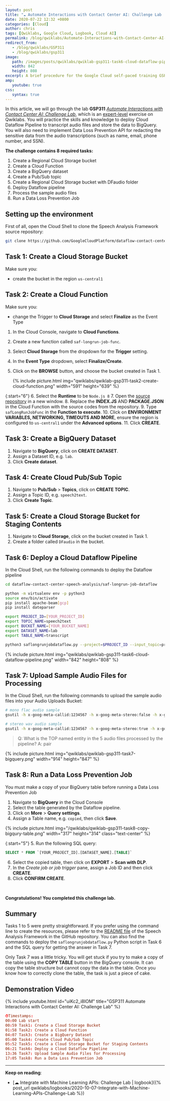 ```yaml
---
layout: post
title: "☁ Automate Interactions with Contact Center AI: Challenge Lab | logbook"
date: 2020-07-22 12:32 +0800
categories: [Cloud]
author: chris
tags: [Qwiklabs, Google Cloud, Logbook, Cloud AI]
permalink: /blog/qwiklabs/Automate-Interactions-with-Contact-Center-AI-Challenge-Lab
redirect_from:
   - /blog/qwiklabs/GSP311
   - /blog/qwiklabs/gsp311
image:
   path: /images/posts/qwiklabs/qwiklab-gsp311-task6-cloud-dataflow-pipeline.png
   width: 842
   height: 808
excerpt: A brief procedure for the Google Cloud self-paced training GSP311 on Qwiklabs.
amp:
   youtube: true
css:
   syntax: true
---
```


In this article, we will go through the lab **GSP311** _[Automate Interactions with Contact Center AI: Challenge Lab](https://www.qwiklabs.com/focuses/12008?parent=catalog)_, which is an [expert-level](https://www.qwiklabs.com/quests/127) exercise on Qwiklabs. You will practice the skills and knowledge to deploy Cloud Dataflow Pipeline to transcript audio files and store the data to BigQuery. You will also need to implement Data Loss Prevention API for redacting the sensitive data from the audio transcriptions (such as name, email, phone number, and SSN).

**The challenge contains 8 required tasks:**

1. Create a Regional Cloud Storage bucket
1. Create a Cloud Function
1. Create a BigQuery dataset
1. Create a Pub/Sub topic
1. Create a Regional Cloud Storage bucket with DFaudio folder
1. Deploy Dataflow pipeline
1. Process the sample audio files
1. Run a Data Loss Prevention Job

## Setting up the environment

First of all, open the Cloud Shell to clone the Speech Analysis Framework source repository:

```bash
git clone https://github.com/GoogleCloudPlatform/dataflow-contact-center-speech-analysis.git
```

## Task 1: Create a Cloud Storage Bucket

Make sure you:

- create the bucket in the region `us-central1`

## Task 2: Create a Cloud Function

Make sure you:

- change the Trigger to **Cloud Storage** and select **Finalize** as the Event Type

1. In the Cloud Console, navigate to **Cloud Functions**.
2. Create a new function called `saf-longrun-job-func`.
3. Select **Cloud Storage** from the dropdown for the **Trigger** setting.
4. In the **Event Type** dropdown, select **Finalize/Create**.
5. Click on the **BROWSE** button, and choose the bucket created in Task 1.

   {% include picture.html img="qwiklabs/qwiklab-gsp311-task2-create-cloud-function.png" width="591" height="639" %}

{:start="6"}
6. Select the **Runtime** to be `Node.js 8`
7. Open the [source repository](https://github.com/GoogleCloudPlatform/dataflow-contact-center-speech-analysis/tree/master/saf-longrun-job-func) in a new window.
8. Replace the **INDEX.JS** AND **PACKAGE.JSON** in the Cloud Function with the source codes from the repository.
9. Type `safLongRunJobFunc` in the **Function to execute**.
10. Click on **ENVIRONMENT VARIABLES, NETWORKING, TIMEOUTS AND MORE**, ensure the region is configured to `us-central1` under the **Advanced options**.
11. Click **CREATE**.

## Task 3: Create a BigQuery Dataset

1. Navigate to **BigQuery**, click on **CREATE DATASET**.
2. Assign a Dataset ID, e.g. `lab`.
3. Click **Create dataset**.

## Task 4: Create Cloud Pub/Sub Topic

1. Navigate to **Pub/Sub** > **Topics**, click on **CREATE TOPIC**.
2. Assign a Topic ID, e.g. `speech2text`.
3. Click **Create Topic**.

## Task 5: Create a Cloud Storage Bucket for Staging Contents

1. Navigate to **Cloud Storage**, click on the bucket created in Task 1.
2. Create a folder called `DFaudio` in the bucket.

## Task 6: Deploy a Cloud Dataflow Pipeline

In the Cloud Shell, run the following commands to deploy the Dataflow pipeline

```bash
cd dataflow-contact-center-speech-analysis/saf-longrun-job-dataflow

python -m virtualenv env -p python3
source env/bin/activate
pip install apache-beam[gcp]
pip install dateparser

export PROJECT_ID=[YOUR_PROJECT_ID]
export TOPIC_NAME=speech2text
export BUCKET_NAME=[YOUR_BUCKET_NAME]
export DATASET_NAME=lab
export TABLE_NAME=transcript

python3 saflongrunjobdataflow.py --project=$PROJECT_ID --input_topic=projects/$PROJECT_ID/topics/$TOPIC_NAME --runner=DataflowRunner --region=us-central1 --temp_location=gs://$BUCKET_NAME/tmp --output_bigquery=$DATASET_NAME.$TABLE_NAME --requirements_file="requirements.txt"
```

{% include picture.html img="qwiklabs/qwiklab-gsp311-task6-cloud-dataflow-pipeline.png" width="842" height="808" %}

## Task 7: Upload Sample Audio Files for Processing

In the Cloud Shell, run the following commands to upload the sample audio files into your Audio Uploads Bucket:

```bash
# mono flac audio sample
gsutil -h x-goog-meta-callid:1234567 -h x-goog-meta-stereo:false -h x-goog-meta-pubsubtopicname:$TOPIC_NAME -h x-goog-meta-year:2019 -h x-goog-meta-month:11 -h x-goog-meta-day:06 -h x-goog-meta-starttime:1116 cp gs://qwiklabs-bucket-gsp311/speech_commercial_mono.flac gs://$BUCKET_NAME

# stereo wav audio sample
gsutil -h x-goog-meta-callid:1234567 -h x-goog-meta-stereo:true -h x-goog-meta-pubsubtopicname:$TOPIC_NAME -h x-goog-meta-year:2019 -h x-goog-meta-month:11 -h x-goog-meta-day:06 -h x-goog-meta-starttime:1116 cp gs://qwiklabs-bucket-gsp311/speech_commercial_stereo.wav gs://$BUCKET_NAME
```

> Q: What is the TOP named entity in the 5 audio files processed by the pipeline?
> A: pair

{% include picture.html img="qwiklabs/qwiklab-gsp311-task7-bigquery.png" width="914" height="847" %}

## Task 8: Run a Data Loss Prevention Job

You must make a copy of your BigQuery table before running a Data Loss Prevention Job

1. Navigate to **BigQuery** in the Cloud Console
2. Select the table generated by the Dataflow pipeline.
3. Click on **More** > **Query settings**.
4. Assign a Table name, e.g. `copied`, then click **Save**.

{% include picture.html img="/qwiklabs/qwiklab-gsp311-task8-copy-bigqury-table.png" width="317" height="314" class="text-center" %}

{:start="5"}
5. Run the following SQL query:

   ```sql
   SELECT * FROM `[YOUR_PROJECT_ID].[DATASET_NAME].[TABLE]`
   ```

6. Select the copied table, then click on **EXPORT** > **Scan with DLP**.
7. In the _Create job or job trigger_ pane, assign a Job ID and then click **CREATE**.
8. Click **CONFIRM CREATE**.

<br>

**Congratulations! You completed this challenge lab.**

## Summary

Tasks 1 to 5 were pretty straightforward. If you prefer using the command line to create the resources, please refer to the [README file](https://github.com/GoogleCloudPlatform/dataflow-contact-center-speech-analysis) of the Speech Analysis Framework in the GitHub repository. You can also find the commands to deploy the `saflongrunjobdataflow.py` Python script in Task 6 and the SQL query for getting the answer in Task 7.

Only Task 7 was a little tricky. You will get stuck if you try to make a copy of the table using the **COPY TABLE** button in the BigQuery console. It can copy the table structure but cannot copy the data in the table. Once you know how to correctly clone the table, the task is just a piece of cake.

## <i class="far fa-play-circle"></i> Demonstration Video

{% include youtube.html id="uiKc2_i8IOM" title="GSP311 Automate Interactions with Contact Center AI: Challenge Lab" %}

```conf
⏱Timestamps:
00:00 Lab start
00:59 Task1: Create a Cloud Storage Bucket
01:58 Task2: Create a Cloud Function
04:07 Task3: Create a BigQuery Dataset
05:00 Task4: Create Cloud Pub/Sub Topic
05:52 Task5: Create a Cloud Storage Bucket for Staging Contents
06:21 Task6: Deploy a Cloud Dataflow Pipeline
13:36 Task7: Upload Sample Audio Files for Processing
17:05 Task8: Run a Data Loss Prevention Job
```

* * *

**Keep on reading**:

- [☁ Integrate with Machine Learning APIs: Challenge Lab \| logbook]({% post_url qwiklabs/logbooks/2020-10-07-Integrate-with-Machine-Learning-APIs-Challenge-Lab %})
